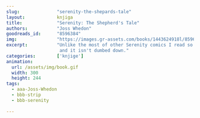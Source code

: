 ```yaml
---
slug:              "serenity-the-shepards-tale"
layout:            knjiga
title:             "Serenity: The Shepherd's Tale"
authors:           "Joss Whedon"
goodreads_id:      "8596384"
img:               "https://images.gr-assets.com/books/1443624918l/8596384.jpg"
excerpt:           "Unlike the most of other Serenity comics I read so far, this one has character development, it adds to the whole story 
                    and it isn't dumbed down."
categories:        ['knjige']
animation:
  url: /assets/img/book.gif
  width: 300
  height: 244
tags:
  - aaa-Joss-Whedon
  - bbb-strip
  - bbb-serenity
  
---
```


